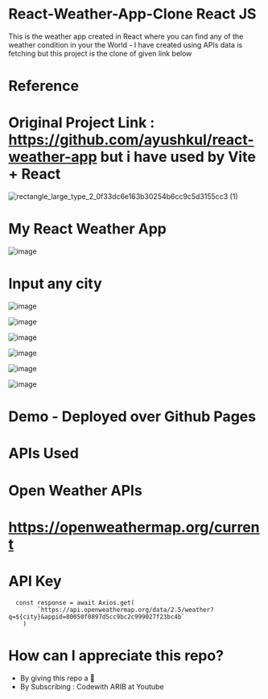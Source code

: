 # React-Weather-App-Clone React JS
This is the weather app created in React where you can find any of the weather condition in your the World - I have created using APIs data is fetching but this project is the clone of given link below

# Reference
# Original Project Link : https://github.com/ayushkul/react-weather-app but i have used by Vite + React

![rectangle_large_type_2_0f33dc6e163b30254b6cc9c5d3155cc3 (1)](https://github.com/user-attachments/assets/592e2b76-539c-47eb-a964-3a623bda0718)

# My React Weather App
![image](https://github.com/user-attachments/assets/61576920-54c8-4f72-a4cd-59b5f2ada336)

# Input any city
![image](https://github.com/user-attachments/assets/046a3916-f4d2-4549-9b54-63d9eaa866a8)

![image](https://github.com/user-attachments/assets/6926014c-cfb2-43e4-99cd-107602208846)

![image](https://github.com/user-attachments/assets/ed72f33e-005a-4361-a744-04413d968e92)

![image](https://github.com/user-attachments/assets/622fbc87-5cc7-4935-a2cd-164c40515416)

![image](https://github.com/user-attachments/assets/f73b2242-2f37-44a6-819f-c2598d2c0477)

![image](https://github.com/user-attachments/assets/f32d42e3-4bd7-4992-9474-4058be8f0c31)

# Demo - Deployed over Github Pages

# APIs Used
# Open Weather APIs

# https://openweathermap.org/current

# API Key
```
  const response = await Axios.get(
        `https://api.openweathermap.org/data/2.5/weather?q=${city}&appid=80050f0897d5cc9bc2c999027f23bc4b`
    )
```

# How can I appreciate this repo?
- By giving this repo a 🌟
- By Subscribing : Codewith ARIB at Youtube

